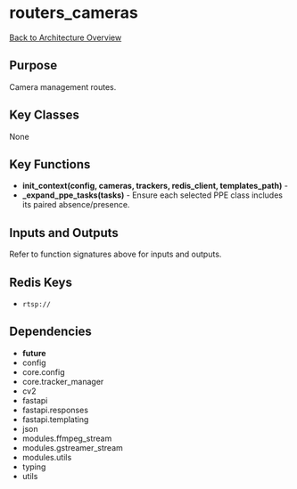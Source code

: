 # routers_cameras
[Back to Architecture Overview](../README.md)

## Purpose
Camera management routes.

## Key Classes
None

## Key Functions
- **init_context(config, cameras, trackers, redis_client, templates_path)** - 
- **_expand_ppe_tasks(tasks)** - Ensure each selected PPE class includes its paired absence/presence.

## Inputs and Outputs
Refer to function signatures above for inputs and outputs.

## Redis Keys
- `rtsp://`

## Dependencies
- __future__
- config
- core.config
- core.tracker_manager
- cv2
- fastapi
- fastapi.responses
- fastapi.templating
- json
- modules.ffmpeg_stream
- modules.gstreamer_stream
- modules.utils
- typing
- utils
